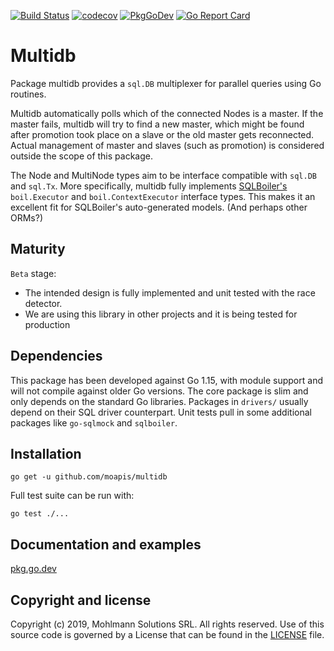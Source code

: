 [![Build Status](https://travis-ci.org/moapis/multidb.svg?branch=main)](https://travis-ci.org/moapis/multidb)
[![codecov](https://codecov.io/gh/moapis/multidb/branch/main/graph/badge.svg)](https://codecov.io/gh/moapis/multidb)
[![PkgGoDev](https://pkg.go.dev/badge/github.com/moapis/multidb)](https://pkg.go.dev/github.com/moapis/multidb)
[![Go Report Card](https://goreportcard.com/badge/github.com/moapis/multidb)](https://goreportcard.com/report/github.com/moapis/multidb)


# Multidb

Package multidb provides a `sql.DB` multiplexer for parallel queries using Go routines.

Multidb automatically polls which of the connected Nodes is a master.
If the master fails, multidb will try to find a new master,
which might be found after promotion took place on a slave
or the old master gets reconnected.
Actual management of master and slaves (such as promotion)
is considered outside the scope of this package.

The Node and MultiNode types aim to be interface compatible with `sql.DB` and `sql.Tx`.
More specifically, multidb fully implements [SQLBoiler's](https://github.com/volatiletech/sqlboiler)
`boil.Executor` and `boil.ContextExecutor` interface types.
This makes it an excellent fit for SQLBoiler's auto-generated models.
(And perhaps other ORMs?)

## Maturity

`Beta` stage:
 - The intended design is fully implemented and unit tested with the race detector.
 - We are using this library in other projects and it is being tested for production


## Dependencies

This package has been developed against Go 1.15, with module support and will not compile against older Go versions.
The core package is slim and only depends on the standard Go libraries. 
Packages in `drivers/` usually depend on their SQL driver counterpart.
Unit tests pull in some additional packages like `go-sqlmock` and `sqlboiler`.

## Installation

````
go get -u github.com/moapis/multidb
````

Full test suite can be run with:

````
go test ./...
````

## Documentation and examples

[pkg.go.dev](https://pkg.go.dev/github.com/moapis/multidb)

## Copyright and license

Copyright (c) 2019, Mohlmann Solutions SRL. All rights reserved.
Use of this source code is governed by a License that can be found in the [LICENSE](LICENSE) file.
